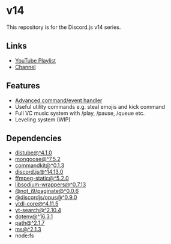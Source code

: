 # v14

This repository is for the Discord.js v14 series.

## Links

- [YouTube Playlist](https://www.youtube.com/playlist?list=PLIyfGwNKOLhS0oYUT7vKriECviHUk6zD4)
- [Channel](https://www.youtube.com/channel/UCTG3iSfX-BKLieSA5GlfivQ)

## Features

- [Advanced command/event handler](https://commandkit.js.org)
- Useful utility commands e.g. steal emojis and kick command
- Full VC music system with /play, /pause, /queue etc.
- Leveling system (WIP)

## Dependencies

- [distube@^4.1.0](https://npmjs.com/package/distube)
- [mongoose@^7.5.2](https://npmjs.com/package/mongoose)
- [commandkit@^0.1.3](https://npmjs.com/package/commandkit)
- [discord.js@^14.13.0](https://npmjs.com/package/discord.js)
- [ffmpeg-static@^5.2.0](https://npmjs.com/package/ffmpeg-static)
- [libsodium-wrappers@^0.7.13](https://npmjs.com/package/libsodium-wrappers)
- [@not_i9/paginate@^0.0.6](https://npmjs.com/package/@not_i9/paginate)
- [@discordjs/opus@^0.9.0](https://npmjs.com/package/@discordjs/opus)
- [ytdl-core@^4.11.5](https://npmjs.com/package/ytdl-core)
- [yt-search@^2.10.4](https://npmjs.com/package/yt-search)
- [dotenv@^16.3.1](https://npmjs.com/package/dotenv)
- [path@^2.1.7](https://npmjs.com/package/path)
- [ms@^2.1.3](https://npmjs.com/package/ms)
- node:fs
